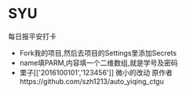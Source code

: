 # SYU
每日报平安打卡

+ Fork我的项目,然后去项目的Settings里添加Secrets
+ name填PARM,内容填一个二维数组,就是学号及密码
+ 栗子[['2016100101','123456']]
 微小的改动
 原作者https://github.com/szh1213/auto_yiqing_ctgu
